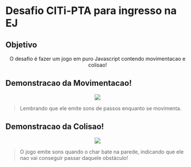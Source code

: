 # Desafio CITi-PTA para ingresso na EJ

## Objetivo

<p align = "center"> O desafio é fazer um jogo em puro Javascript contendo movimentacao e colisao! </p>

## Demonstracao da Movimentacao!

<p align = "center">
   <image src = "./gif/walking.gif">
</p>

>Lembrando que ele emite sons de passos enquanto se movimenta.

## Demonstracao da Colisao!

<p align = "center">
   <image src = "./gif/the_great_wall.gif">
</p>

>O jogo emite sons quando o char bate na parede, indicando que ele nao vai conseguir passar daquele obstáculo!
